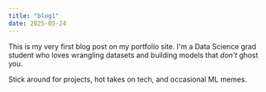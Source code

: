 ```yaml
---
title: "blog1"
date: 2025-05-24
---
```


This is my very first blog post on my portfolio site. 
I'm a Data Science grad student who loves wrangling datasets and building models that *don’t* ghost you.

Stick around for projects, hot takes on tech, and occasional ML memes.

